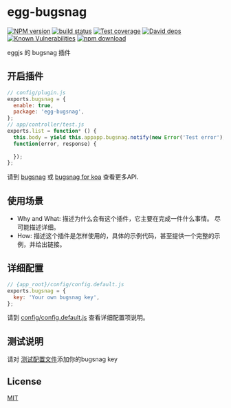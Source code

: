 # egg-bugsnag

[![NPM version][npm-image]][npm-url]
[![build status][travis-image]][travis-url]
[![Test coverage][codecov-image]][codecov-url]
[![David deps][david-image]][david-url]
[![Known Vulnerabilities][snyk-image]][snyk-url]
[![npm download][download-image]][download-url]

[npm-image]: https://img.shields.io/npm/v/egg-bugsnag.svg?style=flat-square
[npm-url]: https://npmjs.org/package/egg-bugsnag
[travis-image]: https://img.shields.io/travis/eggjs-community/egg-bugsnag.svg?style=flat-square
[travis-url]: https://travis-ci.org/eggjs-community/egg-bugsnag
[codecov-image]: https://img.shields.io/codecov/c/github/eggjs-community/egg-bugsnag.svg?style=flat-square
[codecov-url]: https://codecov.io/github/eggjs-community/egg-bugsnag?branch=master
[david-image]: https://img.shields.io/david/eggjs-community/egg-bugsnag.svg?style=flat-square
[david-url]: https://david-dm.org/eggjs-community/egg-bugsnag
[snyk-image]: https://snyk.io/test/npm/egg-bugsnag/badge.svg?style=flat-square
[snyk-url]: https://snyk.io/test/npm/egg-bugsnag
[download-image]: https://img.shields.io/npm/dm/egg-bugsnag.svg?style=flat-square
[download-url]: https://npmjs.org/package/egg-bugsnag

eggjs 的 bugsnag 插件

## 开启插件

```js
// config/plugin.js
exports.bugsnag = {
  enable: true,
  package: 'egg-bugsnag',
};
// app/controller/test.js
exports.list = function* () {
  this.body = yield this.appapp.bugsnag.notify(new Error('Test error'), 
  function(error, response) {
  
  });
};
```
请到 [bugsnag](https://docs.bugsnag.com/platforms/nodejs/) 或 [bugsnag for koa](https://docs.bugsnag.com/platforms/nodejs/koa/) 查看更多API.


## 使用场景

- Why and What: 描述为什么会有这个插件，它主要在完成一件什么事情。
尽可能描述详细。
- How: 描述这个插件是怎样使用的，具体的示例代码，甚至提供一个完整的示例，并给出链接。

## 详细配置

```js
// {app_root}/config/config.default.js
exports.bugsnag = {
  key: 'Your own bugsnag key',
};
```

请到 [config/config.default.js](config/config.default.js) 查看详细配置项说明。

## 测试说明

请对 [测试配置文件](test/fixtures/apps/bugsnag-test/config/config.default.js)添加你的bugsnag key

## License

[MIT](LICENSE)
